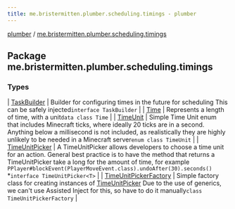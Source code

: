 ```yaml
---
title: me.bristermitten.plumber.scheduling.timings - plumber
---
```


[plumber](../index.html) / [me.bristermitten.plumber.scheduling.timings](./index.html)

## Package me.bristermitten.plumber.scheduling.timings

### Types

| [TaskBuilder](-task-builder/index.html) | Builder for configuring times in the future for scheduling This can be safely injected`interface TaskBuilder` |
| [Time](-time/index.html) | Represents a length of time, with a unit`data class Time` |
| [TimeUnit](-time-unit/index.html) | Simple Time Unit enum that includes Minecraft ticks, where ideally 20 ticks are in a second. Anything below a millisecond is not included, as realistically they are highly unlikely to be needed in a Minecraft server`enum class TimeUnit` |
| [TimeUnitPicker](-time-unit-picker/index.html) | A TimeUnitPicker allows developers to choose a time unit for an action. General best practice is to have the method that returns a TimeUnitPicker take a long for the amount of time, for example `
PPlayer#blockEvent(PlayerMoveEvent.class).undoAfter(30).seconds()
` *`interface TimeUnitPicker<T>` |
| [TimeUnitPickerFactory](-time-unit-picker-factory/index.html) | Simple factory class for creating instances of [TimeUnitPicker](-time-unit-picker/index.html) Due to the use of generics, we can't use Assisted Inject for this, so have to do it manually`class TimeUnitPickerFactory` |


